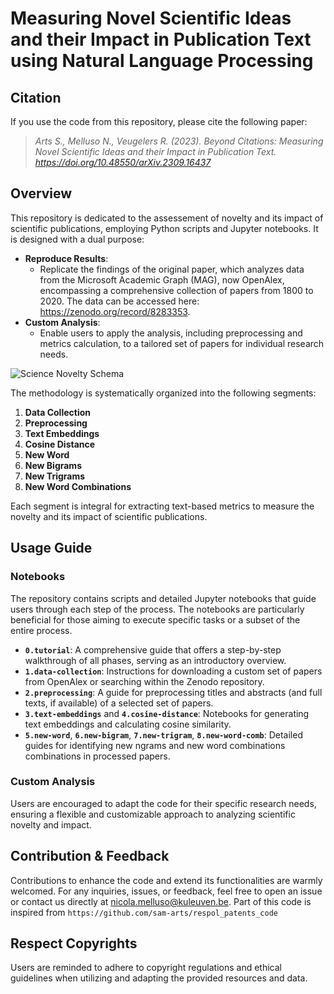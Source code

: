 # Measuring Novel Scientific Ideas and their Impact in Publication Text using Natural Language Processing

## Citation

If you use the code from this repository, please cite the following paper: 
 > *Arts S., Melluso N., Veugelers R. (2023). Beyond Citations: Measuring Novel Scientific Ideas and their Impact in Publication Text. https://doi.org/10.48550/arXiv.2309.16437*

## Overview

This repository is dedicated to the assessement of novelty and its impact of scientific publications, employing Python scripts and Jupyter notebooks. It is designed with a dual purpose:

- **Reproduce Results**:
  - Replicate the findings of the original paper, which analyzes data from the Microsoft Academic Graph (MAG), now OpenAlex, encompassing a comprehensive collection of papers from 1800 to 2020. The data can be accessed here: https://zenodo.org/record/8283353.
- **Custom Analysis**:
  - Enable users to apply the analysis, including preprocessing and metrics calculation, to a tailored set of papers for individual research needs.

![Science Novelty Schema](https://github.com/nicolamelluso/science-novelty/blob/main/data/ScienceNovelty-schema.png)

The methodology is systematically organized into the following segments:
1. **Data Collection**
2. **Preprocessing**
3. **Text Embeddings**
4. **Cosine Distance**
5. **New Word**
6. **New Bigrams**
7. **New Trigrams**
8. **New Word Combinations**

Each segment is integral for extracting text-based metrics to measure the novelty and its impact of scientific publications.

## Usage Guide

### Notebooks
The repository contains scripts and detailed Jupyter notebooks that guide users through each step of the process. The notebooks are particularly beneficial for those aiming to execute specific tasks or a subset of the entire process.

- **`0.tutorial`**: A comprehensive guide that offers a step-by-step walkthrough of all phases, serving as an introductory overview.
- **`1.data-collection`**: Instructions for downloading a custom set of papers from OpenAlex or searching within the Zenodo repository.
- **`2.preprocessing`**: A guide for preprocessing titles and abstracts (and full texts, if available) of a selected set of papers.
- **`3.text-embeddings`** and **`4.cosine-distance`**: Notebooks for generating text embeddings and calculating cosine similarity.
- **`5.new-word`**, **`6.new-bigram`**, **`7.new-trigram`**, **`8.new-word-comb`**: Detailed guides for identifying new ngrams and new word combinations combinations in processed papers.

### Custom Analysis
Users are encouraged to adapt the code for their specific research needs, ensuring a flexible and customizable approach to analyzing scientific novelty and impact.

## Contribution & Feedback
Contributions to enhance the code and extend its functionalities are warmly welcomed. For any inquiries, issues, or feedback, feel free to open an issue or contact us directly at nicola.melluso@kuleuven.be.
Part of this code is inspired from `https://github.com/sam-arts/respol_patents_code`

## Respect Copyrights
Users are reminded to adhere to copyright regulations and ethical guidelines when utilizing and adapting the provided resources and data.
